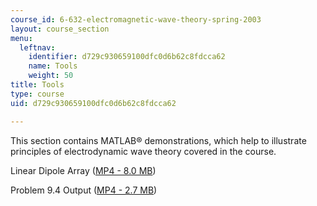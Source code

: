 ```yaml
---
course_id: 6-632-electromagnetic-wave-theory-spring-2003
layout: course_section
menu:
  leftnav:
    identifier: d729c930659100dfc0d6b62c8fdcca62
    name: Tools
    weight: 50
title: Tools
type: course
uid: d729c930659100dfc0d6b62c8fdcca62

---
```


This section contains MATLAB® demonstrations, which help to illustrate principles of electrodynamic wave theory covered in the course.

Linear Dipole Array ([MP4 - 8.0 MB](/ans7870/6/6.632/s03/linearray.mp4))

Problem 9.4 Output ([MP4 - 2.7 MB](/ans7870/6/6.632/s03/ps9_4.mp4))